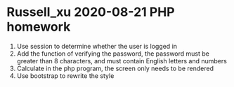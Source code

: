 # Russell_xu 2020-08-21 PHP homework
1. Use session to determine whether the user is logged in
2. Add the function of verifying the password, the password must be greater than 8 characters, and must contain English letters and numbers
3. Calculate in the php program, the screen only needs to be rendered
4. Use bootstrap to rewrite the style